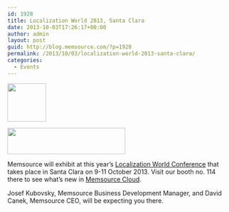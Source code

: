 ```yaml
---
id: 1928
title: Localization World 2013, Santa Clara
date: 2013-10-03T17:26:17+00:00
author: admin
layout: post
guid: http://blog.memsource.com/?p=1928
permalink: /2013/10/03/localization-world-2013-santa-clara/
categories:
  - Events
---
```

[<img class=" aligncenter" title="localizationWorldLogo" src="/wp-content/uploads/2011/10/localizationWorldLogo.jpg" alt="" width="87" height="86" />](http://www.localizationworld.com/lwsv2013/about.php)

[<img class=" aligncenter" title="localizationWorldLogo-text" src="/wp-content/uploads/2011/10/localizationWorldLogo-text.gif" alt="" width="265" height="59" />](http://www.localizationworld.com/lwsv2013/about.php)

Memsource will exhibit at this year&#8217;s [Localization World Conference](http://www.localizationworld.com/lwsv2013/about.php) that takes place in Santa Clara on 9-11 October 2013. Visit our booth no. 114 there to see what&#8217;s new in [Memsource Cloud](http://www.memsource.com/).<!--more-->

Josef Kubovsky, Memsource Business Development Manager, and David Canek, Memsource CEO, will be expecting you there.